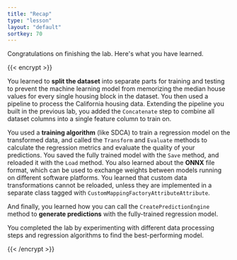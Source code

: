 ```yaml
---
title: "Recap"
type: "lesson"
layout: "default"
sortkey: 70
---
```


Congratulations on finishing the lab. Here's what you have learned.

{{< encrypt >}}

You learned to **split the dataset** into separate parts for training and testing to prevent the machine learning model from memorizing the median house values for every single housing block in the dataset. You then used a pipeline to process the California housing data. Extending the pipeline you built in the previous lab, you added the `Concatenate` step to combine all dataset columns into a single feature column to train on.

You used a **training algorithm** (like SDCA) to train a regression model on the transformed data, and called the `Transform` and `Evaluate` methods to calculate the regression metrics and evaluate the quality of your predictions. You saved the fully trained model with the `Save` method, and reloaded it with the `Load` method. You also learned about the **ONNX** file format, which can be used to exchange weights between models running on different software platforms. You learned that custom data transformations cannot be reloaded, unless they are implemented in a separate class tagged with `CustomMappingFactoryAttributeAttribute`.

And finally, you learned how you can call the `CreatePredictionEngine` method to **generate predictions** with the fully-trained regression model.

You completed the lab by experimenting with different data processing steps and regression algorithms to find the best-performing model. 

{{< /encrypt >}}